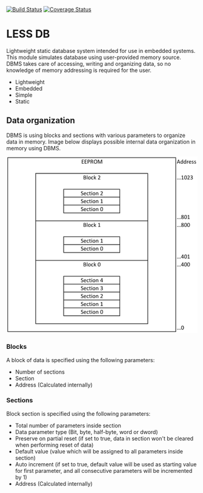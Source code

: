 [![Build Status](https://travis-ci.org/paradajz/LESS-DB.svg?branch=master)](https://travis-ci.org/paradajz/LESS-DB)
[![Coverage Status](https://img.shields.io/coveralls/github/paradajz/LESS-DB/master.svg)](https://coveralls.io/github/paradajz/LESS-DB?branch=master)

# LESS DB

Lightweight static database system intended for use in embedded systems. This module simulates database using user-provided memory source. DBMS takes care of accessing, writing and organizing data, so no knowledge of memory addressing is required for the user.

* Lightweight
* Embedded
* Simple
* Static

## Data organization

DBMS is using blocks and sections with various parameters to organize data in memory. Image
below displays possible internal data organization in memory using DBMS.

![](https://raw.githubusercontent.com/paradajz/AVR-DB/master/img/memory.png)

### Blocks

A block of data is specified using the following parameters:

- Number of sections
- Section
- Address (Calculated internally)

### Sections

Block section is specified using the following parameters:

- Total number of parameters inside section
- Data parameter type (Bit, byte, half-byte, word or dword)
- Preserve on partial reset (if set to true, data in section won't be cleared when performing reset of data)
- Default value (value which will be assigned to all parameters inside section)
- Auto increment (if set to true, default value will be used as starting value for first parameter, and all consecutive parameters will be incremented by 1)
- Address (Calculated internally)